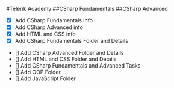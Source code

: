 #Telerik Academy
##CSharp Fundamentals
##CSharp Advanced

- [x] Add CSharp Fundamentals info
- [x] Add CSharp Advanced info
- [x] Add HTML and CSS info
- [x] Add CSharp Fundamentals Folder and Details
- [] Add CSharp Advanced Folder and Details
- [] Add HTML and CSS Folder and Details
- [] Add CSharp Fundamentals and Advanced Tasks
- [] Add OOP Folder
- [] Add JavaScript Folder